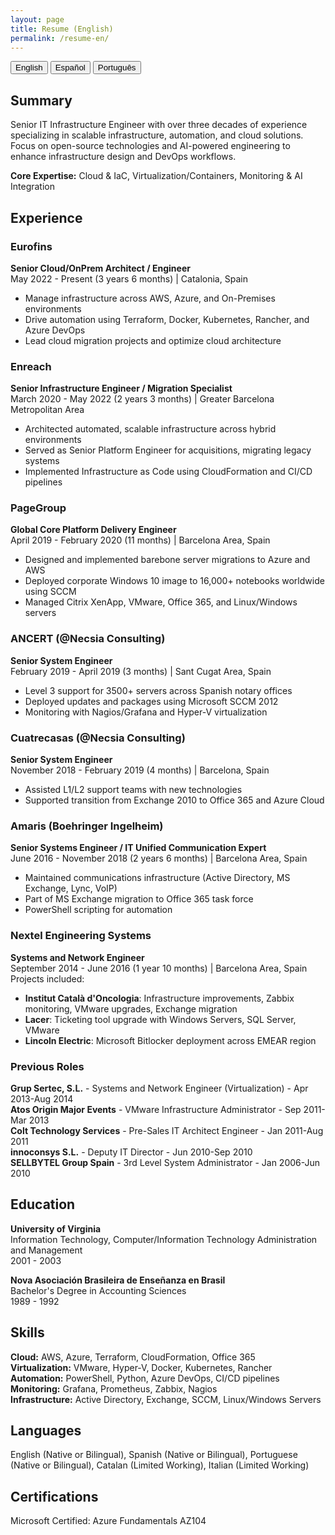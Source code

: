 ```yaml
---
layout: page
title: Resume (English)
permalink: /resume-en/
---
```

<div class="language-switcher">
  <button class="language-btn active" data-lang="en">English</button>
  <button class="language-btn" data-lang="es">Español</button>
  <button class="language-btn" data-lang="pt">Português</button>
</div>

## Summary
Senior IT Infrastructure Engineer with over three decades of experience specializing in scalable infrastructure, automation, and cloud solutions. Focus on open-source technologies and AI-powered engineering to enhance infrastructure design and DevOps workflows.

**Core Expertise:** Cloud & IaC, Virtualization/Containers, Monitoring & AI Integration

## Experience

### Eurofins
**Senior Cloud/OnPrem Architect / Engineer**  
May 2022 - Present (3 years 6 months) | Catalonia, Spain  
- Manage infrastructure across AWS, Azure, and On-Premises environments
- Drive automation using Terraform, Docker, Kubernetes, Rancher, and Azure DevOps
- Lead cloud migration projects and optimize cloud architecture

### Enreach
**Senior Infrastructure Engineer / Migration Specialist**  
March 2020 - May 2022 (2 years 3 months) | Greater Barcelona Metropolitan Area  
- Architected automated, scalable infrastructure across hybrid environments
- Served as Senior Platform Engineer for acquisitions, migrating legacy systems
- Implemented Infrastructure as Code using CloudFormation and CI/CD pipelines

### PageGroup
**Global Core Platform Delivery Engineer**  
April 2019 - February 2020 (11 months) | Barcelona Area, Spain  
- Designed and implemented barebone server migrations to Azure and AWS
- Deployed corporate Windows 10 image to 16,000+ notebooks worldwide using SCCM
- Managed Citrix XenApp, VMware, Office 365, and Linux/Windows servers

### ANCERT (@Necsia Consulting)
**Senior System Engineer**  
February 2019 - April 2019 (3 months) | Sant Cugat Area, Spain  
- Level 3 support for 3500+ servers across Spanish notary offices
- Deployed updates and packages using Microsoft SCCM 2012
- Monitoring with Nagios/Grafana and Hyper-V virtualization

### Cuatrecasas (@Necsia Consulting)
**Senior System Engineer**  
November 2018 - February 2019 (4 months) | Barcelona, Spain  
- Assisted L1/L2 support teams with new technologies
- Supported transition from Exchange 2010 to Office 365 and Azure Cloud

### Amaris (Boehringer Ingelheim)
**Senior Systems Engineer / IT Unified Communication Expert**  
June 2016 - November 2018 (2 years 6 months) | Barcelona Area, Spain  
- Maintained communications infrastructure (Active Directory, MS Exchange, Lync, VoIP)
- Part of MS Exchange migration to Office 365 task force
- PowerShell scripting for automation

### Nextel Engineering Systems
**Systems and Network Engineer**  
September 2014 - June 2016 (1 year 10 months) | Barcelona Area, Spain  
Projects included:
- **Institut Català d'Oncologia**: Infrastructure improvements, Zabbix monitoring, VMware upgrades, Exchange migration
- **Lacer**: Ticketing tool upgrade with Windows Servers, SQL Server, VMware
- **Lincoln Electric**: Microsoft Bitlocker deployment across EMEAR region

### Previous Roles
**Grup Sertec, S.L.** - Systems and Network Engineer (Virtualization) - Apr 2013-Aug 2014  
**Atos Origin Major Events** - VMware Infrastructure Administrator - Sep 2011-Mar 2013  
**Colt Technology Services** - Pre-Sales IT Architect Engineer - Jan 2011-Aug 2011  
**innoconsys S.L.** - Deputy IT Director - Jun 2010-Sep 2010  
**SELLBYTEL Group Spain** - 3rd Level System Administrator - Jan 2006-Jun 2010

## Education
**University of Virginia**  
Information Technology, Computer/Information Technology Administration and Management  
2001 - 2003

**Nova Asociación Brasileira de Enseñanza en Brasil**  
Bachelor's Degree in Accounting Sciences  
1989 - 1992

## Skills
**Cloud:** AWS, Azure, Terraform, CloudFormation, Office 365  
**Virtualization:** VMware, Hyper-V, Docker, Kubernetes, Rancher  
**Automation:** PowerShell, Python, Azure DevOps, CI/CD pipelines  
**Monitoring:** Grafana, Prometheus, Zabbix, Nagios  
**Infrastructure:** Active Directory, Exchange, SCCM, Linux/Windows Servers

## Languages
English (Native or Bilingual), Spanish (Native or Bilingual), Portuguese (Native or Bilingual), Catalan (Limited Working), Italian (Limited Working)

## Certifications
Microsoft Certified: Azure Fundamentals AZ104